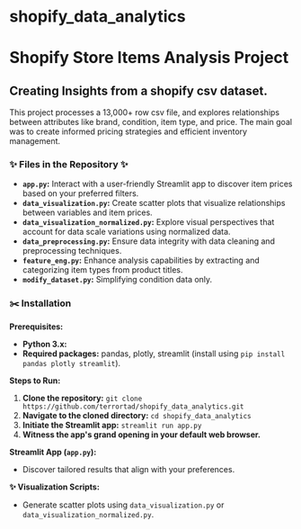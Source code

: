 # shopify_data_analytics

# Shopify Store Items Analysis Project

## **Creating Insights from a shopify csv dataset.**

This project processes a 13,000+ row csv file, and explores relationships between attributes like brand, condition, item type, and price. The main goal was to create informed pricing strategies and efficient inventory management.

### ✨ **Files in the Repository** ✨

- **`app.py`:** Interact with a user-friendly Streamlit app to discover item prices based on your preferred filters.
- **`data_visualization.py`:** Create scatter plots that visualize relationships between variables and item prices.
- **`data_visualization_normalized.py`:** Explore visual perspectives that account for data scale variations using normalized data.
- **`data_preprocessing.py`:** Ensure data integrity with data cleaning and preprocessing techniques.
- **`feature_eng.py`:** Enhance analysis capabilities by extracting and categorizing item types from product titles.
- **`modify_dataset.py`:** Simplifying condition data only.

### ✂️ **Installation**

**Prerequisites:**

- **Python 3.x:** 
- **Required packages:** pandas, plotly, streamlit (install using `pip install pandas plotly streamlit`).

**Steps to Run:**

1. **Clone the repository:** `git clone https://github.com/terrortad/shopify_data_analytics.git`
2. **Navigate to the cloned directory:** `cd shopify_data_analytics`
3. **Initiate the Streamlit app:** `streamlit run app.py`
4. **Witness the app's grand opening in your default web browser.**

**Streamlit App (`app.py`):**
- Discover tailored results that align with your preferences.

**✨ Visualization Scripts:**

- Generate scatter plots using `data_visualization.py` or `data_visualization_normalized.py`.

